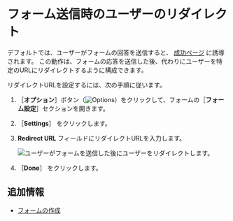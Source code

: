 # フォーム送信時のユーザーのリダイレクト

デフォルトでは、ユーザーがフォームの回答を送信すると、 [成功ページ](../creating-and-managing-forms/creating-forms.md#adding-a-success-page) に誘導されます。 この動作は、フォームの応答を送信した後、代わりにユーザーを特定のURLにリダイレクトするように構成できます。

リダイレクトURLを設定するには、次の手順に従います。

1. ［**オプション**］ボタン（![Options](../../../images/icon-actions.png)）をクリックして、フォームの［**フォーム設定**］セクションを開きます。
1. ［**Settings**］ をクリックします。
1. **Redirect URL** フィールドにリダイレクトURLを入力します。

    ![ユーザーがフォームを送信した後にユーザーをリダイレクトします。](./redirecting-users-on-form-submission/images/01.png)

1. ［**Done**］ をクリックします。

<a name="additional-information" />

## 追加情報

* [フォームの作成](../creating-and-managing-forms/creating-forms.md)
